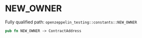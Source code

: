 # NEW_OWNER

Fully qualified path: `openzeppelin_testing::constants::NEW_OWNER`

```rust
pub fn NEW_OWNER -> ContractAddress
```

